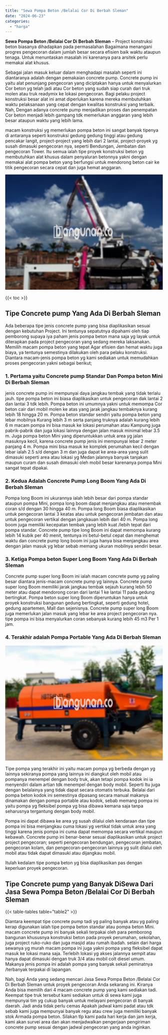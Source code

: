 ```yaml
---
title: "Sewa Pompa Beton /Belalai Cor Di Berbah Sleman"
date: "2024-06-23"
categories: 
  - "harga"
---
```


**Sewa Pompa Beton /Belalai Cor Di Berbah Sleman** – Project konstruksi beton biasanya dihadapkan pada permasalahan Bagaimana menangani progres pengecoran dalam jumlah besar secara efisien baik waktu ataupun tenaga. Untuk menuntaskan masalah ini karenanya para arsitek perlu memakai alat khusus.

Sebagai jalan masuk keluar dalam menghadapi masalah seperti ini diantaranya adalah dengan pemakaian concrete pump. Concrete pump ini yaitu alat penunjang pengecoran yang diciptakan hanya untuk menyalurkan Cor beton yg telah jadi atau Cor beton yang sudah siap curah dari truk molen atau truk readymix ke lokasi pengecoran. Bagi pelaku project konstruksi besar alat ini amat diperlukan karena mereka membutuhkan waktu pelaksanaan yang cepat dengan kwalitas konstruksi yang terbaik. Nah, Dengan adanya concrete pump menjadikan proses dan penempatan Cor beton menjadi lebih gampang tdk memerlukan anggaran yang lebih besar ataupun waktu yang lebih lama.

macam konstruksi yg memerlukan pompa beton ini sangat banyak tipenya di antaranya seperti konstruksi gedung gedung tinggi atau gedung pencakar langit, project-project yang lebih dari 2 lantai, project-proyek yg susah dimasuki pengecoran nya, seperti Bendungan, Jembatan dan pengecoran Tower. Itu semua ialah tipe proyek konstruksi beton yg membutuhkan alat khusus dalam penyaluran betonnya yakni dengan memakai alat pompa beton yang berfungsi untuk mendorong beton cair ke titik pengecoran secara cepat dan juga hemat anggaran.

![Sewa Pompa Beton /Belalai Cor Di Berbah Sleman](/images/sewa-concrete-pump-04.png)

{{< toc >}}

## Tipe Concrete pump Yang Ada Di Berbah Sleman

Ada beberapa tipe jenis concrete pump yang bisa diaplikasikan sesuai dengan kebutuhan Project. Ini tentunya sepatutnya dipahami oleh tiap pemborong supaya iya paham jenis pompa beton mana saja yg layak untuk diterapkan pada project pengecoran yang sedang mereka laksanakan. Memilih macam pompa beton yang tepat Agar efisien dan hemat waktu juga biaya, ya tentunya semestinya dilakukan oleh para pelaku konstruksi. Diantara macam-jenis pompa beton yg kami sediakan untuk memudahkan proses pengecoran yakni sebagai berikut;

### 1\. Pertama yaitu Concrete pump Standar Dan Pompa beton Mini Di Berbah Sleman

jenis concrete pump ini mempunyai daya jangkau tembak yang tidak terlalu jauh. tipe pompa beton ini biasa diaplikasikan untuk pengecoran dak lantai 2 dan lantai 3 tdk lebih. Pompa beton ini umumnya yakni untuk memompa Cor beton cair dari mobil molen ke atas yang jarak jangkau tembaknya kurang lebih 18 hingga 20 m. Pompa beton standar sendiri yaitu pompa beton yang lebar mobilnya Kurang lebih 3 m serta panjang truknya adalah kurang lebih 6 m macam pompa ini bisa masuk ke lokasi perumahan atau Kampung juga pabrik-pabrik dan juga lokasi lainnya dengan jalan masuk minimal lebar 3.5 m. Juga pompa beton Mini yang diperuntukkan untuk area yg jalan masuknya kecil, karena concrete pump jenis ini mempunyai lebar 2 meter panjang 4 m. Pompa mini bisa masuk ke komplek perumahan kecil dengan lebar ialah 2.5 s/d dengan 3 m dan juga dapat ke area-area yang sulit dimasuki seperti area atau lokasi yg Medan jalannya banyak tanjakan maupun curam dan susah dimasuki oleh mobil besar karenanya pompa Mini sangat tepat dipakai.

### 2\. Kedua Adalah Concrete Pump Long Boom Yang Ada Di Berbah Sleman

Pompa long Boom ini ukurannya ialah lebih besar dari pompa standar ataupun pompa Mini, pompa long boom dapat menjangkau atau menembak coran s/d dengan 30 hingga 40 m. Pompa long Boom biasa diaplikasikan untuk pengecoran lantai 3 keatas atau untuk pengecoran jembatan dan atau untuk pengecoran vertikal dengan jangkauan lebih dari 40 m. Pompa long boom juga memiliki kecepatan tembak yang lebih kuat /lebih tepat dari pompa standar. Concrete pump tipe long Boom ini dapat memompa kurang lebih 14 kubik per 40 menit, tentunya ini betul-betul cepat dan menghemat waktu dan concrete pump long boom ini juga hanya bisa menjangkau area dengan jalan masuk yg lebar sebab memang ukuran mobilnya sendiri besar.

### 3\. Ketiga Pompa beton Super Long Boom Yang Ada Di Berbah Sleman

Concrete pump super long Boom ini ialah macam concrete pump yg paling besar diantara jenis-macam concrete pump yg lainnya. Concrete pump super long Boom memiliki jarak jangkau tembak sejauh kurang lebih 50 meter atau dapat mendorong coran dari lantai 1 ke lantai 11 pada gedung bertingkat. Pompa beton super long Boom diperuntukan hanya untuk proyek konstruksi bangunan gedung bertingkat, seperti gedung hotel, gedung apartemen, Mall dan sejenisnya. Concrete pump super long Boom juga memerlukan jalan masuk yang lebar ke area project pengecoran nya. tipe pompa ini bisa menyalurkan coran sebanyak kurang lebih 45 m3 Per 1 jam.

### 4\. Terakhir adalah Pompa Portable Yang Ada Di Berbah Sleman

![Sewa Pompa Beton /Belalai Cor Di Berbah Sleman](/images/sewa-concrete-pump-16.png)

Tipe pompa yang terakhir ini yaitu macam pompa yg berbeda dengan yg lainnya sekiranya pompa yang lainnya ini diangkut oleh mobil atau pompanya menempel dengan body truk, akan tetapi pompa kodok ini ia menyendiri dalam artian tdk menempel dengan body mobil. Seperti Itu juga dengan belalainya yang tidak dapat secara otomatis terbuka. Belalai dari pompa beton kodok ini semestinya dipasang secara manual makanya dinamakan dengan pompa portable atau kodok, sebab memang pompa ini yaitu pompa yg fleksibel pompa yg bisa dibawa kemana saja tanpa seharusnya tergantung dengan body mobil.

Pompa ini dapat dibawa ke area yg susah dilalui oleh kendaraan dan tipe pompa ini bisa menjangkau cuma lokasi yg vertikal tidak untuk area yang tinggi karena jenis pompa ini cuma dapat memompa secara vertikal maupun kebawah. Concrete pump ini benar-benar sesuai diaplikasikan untuk project project pengecoran; seperti pengecoran bendungan, pengecoran jembatan, pengecoran kolam, dan pengecoran-pengecoran lainnya yg sulit dilalui oleh mobil atau tidak dapat dimasuki atau dijangkau mobil.

Itulah kedalam tipe pompa beton yg bisa diaplikasikan pas dengan keperluan proyek pengecoran.

## Tipe Concrete pump yang Banyak DiSewa Dari Jasa Sewa Pompa Beton /Belalai Cor Di Berbah Sleman

{{< table-tables table="table2" >}}

Diantara keempat tipe concrete pump tadi yg paling banyak atau yg paling kerap digunakan ialah tipe pompa beton standar atau pompa beton Mini. macam concrete pump ini banyak sekali terpakai oleh para pemborong bangunan khususnya konstruksi beton pada proyek perumahan, sekolahan, juga project ruko-ruko dan juga masjid atau rumah ibadah. selain dari harga sewanya yg murah macam pompa ini juga yakni pompa yang fleksibel dapat masuk ke lokasi mana saja. Terlebih lokasi yg akses jalannya sempit atau hanya dapat dimasuki dengan truk 3/4 atau mobil colt diesel umum. Makanya jenis pompa ini adalah pompa yang banyak sekali peminatnya /terbanyak terpakai di lapangan.

Nah, bagi Anda yang sedang mencari Jasa Sewa Pompa Beton /Belalai Cor Di Berbah Sleman untuk proyek pengecoran Anda sekarang ini. Kiranya Anda bisa memilih dari 4 macam concrete pump yang kami sediakan tadi. Keempat tipe truk tersebut kami sediakan untuk di sewa kami juga mempunyai tim yg cukup banyak untuk melayani pengecoran di banyak daerah. Jadi anda tidak perlu cemas Apakah jadwal kami padat atau tdk sebab kami juga mempunyai banyak regu atau crew juga memiliki banyak stok Armada pompa beton. Silakan tlp kami pada hari kerja dan jam kerja, kami akan survei area dan akan menjadwalkan pengerjaan pengiriman concrete pump sesuai dengan jadwal pengecoran yang anda inginkan.
